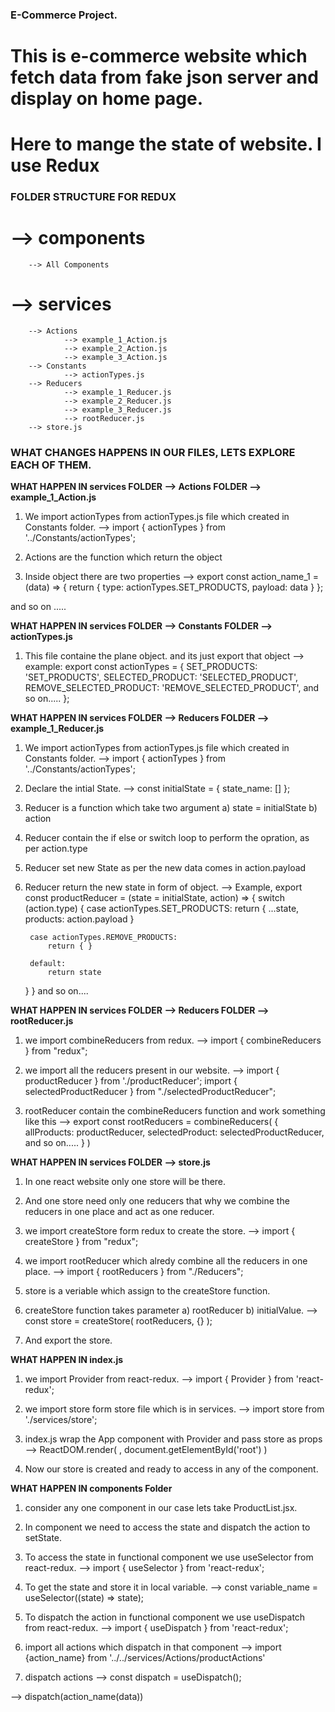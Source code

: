 ### E-Commerce Project.

# This is e-commerce website which fetch data from fake json server and display on home page.
# Here to mange the state of website. I use Redux 

### FOLDER STRUCTURE FOR REDUX

# --> **components**
        --> All Components
# --> **services**
        --> Actions
                --> example_1_Action.js
                --> example_2_Action.js
                --> example_3_Action.js  
        --> Constants
                --> actionTypes.js
        --> Reducers
                --> example_1_Reducer.js
                --> example_2_Reducer.js
                --> example_3_Reducer.js 
                --> rootReducer.js
        --> store.js



### WHAT CHANGES HAPPENS IN OUR FILES, LETS EXPLORE EACH OF THEM.

**WHAT HAPPEN IN services FOLDER --> Actions FOLDER --> example_1_Action.js**

1) We import actionTypes from actionTypes.js file which created in Constants folder.
--> import { actionTypes } from '../Constants/actionTypes';

2) Actions are the function which return the object 

3) Inside object there are two properties 
--> export const action_name_1 = (data) => {
        return {
            type: actionTypes.SET_PRODUCTS,
            payload: data
        }
    };

and so on .....

**WHAT HAPPEN IN services FOLDER --> Constants FOLDER --> actionTypes.js**

1) This file containe the plane object. and its just export that object 
--> example:
    export const actionTypes = {
        SET_PRODUCTS: 'SET_PRODUCTS',
        SELECTED_PRODUCT: 'SELECTED_PRODUCT',
        REMOVE_SELECTED_PRODUCT: 'REMOVE_SELECTED_PRODUCT',
        and so on.....
    };

**WHAT HAPPEN IN services FOLDER --> Reducers FOLDER --> example_1_Reducer.js**

1) We import actionTypes from actionTypes.js file which created in Constants folder.
--> import { actionTypes } from '../Constants/actionTypes';

2) Declare the intial State.
--> const initialState = {
        state_name: []
    };

3) Reducer is a function which take two argument a) state = initialState b) action

6) Reducer contain the if else or switch loop to perform the opration, as per action.type

4) Reducer set new State as per the new data comes in action.payload 

5) Reducer return the new state in form of object. 
--> Example,
export const productReducer = (state = initialState, action) => {
    switch (action.type) {
        case actionTypes.SET_PRODUCTS:
            return {
                ...state,
                products: action.payload
            }

        case actionTypes.REMOVE_PRODUCTS:
            return { }     

        default:
            return state
    }
}
and so on....

**WHAT HAPPEN IN services FOLDER --> Reducers FOLDER --> rootReducer.js**

1) we import combineReducers from redux.
--> import { combineReducers } from "redux";

2) we import all the reducers present in our website.
--> import { productReducer } from './productReducer';
    import { selectedProductReducer } from "./selectedProductReducer";

3) rootReducer contain the combineReducers function and work something like this
--> export const rootReducers = combineReducers( {
        allProducts: productReducer,
        selectedProduct: selectedProductReducer,
        and so on.....
    } )

**WHAT HAPPEN IN services FOLDER --> store.js**

1) In one react website only one store will be there.

2) And one store need only one reducers that why we combine the reducers in one place and act as one reducer.

3) we import createStore form redux to create the store.
--> import { createStore } from "redux";

4) we import rootReducer which alredy combine all the reducers in one place.
--> import { rootReducers } from "./Reducers";

5) store is a veriable which assign to the createStore function.

6) createStore function takes parameter a) rootReducer b) initialValue.
--> const store = createStore(
        rootReducers, 
        {}
        <!-- window.__REDUX_DEVTOOLS_EXTENSION__ && window.__REDUX_DEVTOOLS_EXTENSION__()  -->
    );

7) And export the store.

**WHAT HAPPEN IN index.js**

1) we import Provider from react-redux.
--> import { Provider } from 'react-redux';

2) we import store form store file which is in services.
--> import store from './services/store';

3) index.js wrap the App component with Provider and pass store as props
--> ReactDOM.render(
        <Provider store={store}>
            <App />
        </Provider>, 
        document.getElementById('root')
    )

4) Now our store is created and ready to access in any of the component.

**WHAT HAPPEN IN components Folder**

1) consider any one component in our case lets take ProductList.jsx.

2) In component we need to access the state and dispatch the action to setState.

3) To access the state in functional component we use useSelector from react-redux.
--> import { useSelector } from 'react-redux';

4) To get the state and store it in local variable.
--> const variable_name = useSelector((state) => state); <!-- write once -->

5) To dispatch the action in functional component we use useDispatch from react-redux.
--> import { useDispatch } from 'react-redux';

6) import all actions which dispatch in that component
--> import {action_name} from '../../services/Actions/productActions'

7) dispatch actions 
--> const dispatch = useDispatch(); <!-- write once -->

--> dispatch(action_name(data)) <!-- whenever the action need to dispatch -->
